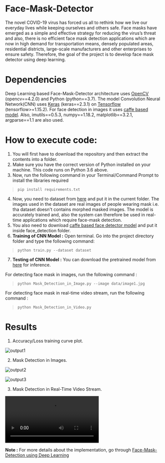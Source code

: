 # Face-Mask-Detector
The novel COVID-19 virus has forced us all to rethink how we live our everyday lives while keeping ourselves and others safe. Face masks have emerged as a simple and effective strategy for reducing the virus’s threat and also, there is no efficient face mask detection applications which are now in high demand for transportation means, densely populated areas, residential districts, large-scale manufacturers and other enterprises to ensure safety. Therefore, the goal of the project is to develop face mask detector using deep learning.

# Dependencies
Deep Learning based Face-Mask-Detector architecture uses [OpenCV](https://opencv.org/) (opencv==4.2.0) and Python (python==3.7). The model Convolution Neural Network(CNN) uses [Keras](https://keras.io/) (keras==2.3.1) on [Tensorflow](https://www.tensorflow.org/) (tensorflow>=1.15.2). For face detection in images it uses [caffe based model](https://caffe.berkeleyvision.org/). Also, imutils==0.5.3, numpy==1.18.2, matplotlib==3.2.1, argparse==1.1 are also used.

# How to execute code:

1. You will first have to download the repository and then extract the contents into a folder.
2. Make sure you have the correct version of Python installed on your machine. This code runs on Python 3.6 above.
3. Now, run the following command in your Terminal/Command Prompt to install the libraries required
> `pip install requirements.txt`
4. Now, you need to dataset from [here](https://drive.google.com/drive/folders/1UGQP83v6gdZXefLAkef1PEjfyjUx0cpY?usp=sharing) and put it in the current folder. The images used in the dataset are real images of people wearing mask i.e. tha dataset doesn't contains morphed masked images. The model is accurately trained and, also the system can therefore be used in real-time applications which require face-mask detection.
5. You also need to download [caffe based face detector model](https://www.pyimagesearch.com/2018/02/26/face-detection-with-opencv-and-deep-learning/  ) and put it inside face_detection folder.
6. **Training of CNN Model :** Open terminal. Go into the project directory folder and type the following command:
> `python train.py --dataset dataset`
7. **Testing of CNN Model :**  You can download the pretrained model from [here](https://drive.google.com/file/d/1XW62FB60uLaDwFeqOF6qYhaaA8EosoDh/view?usp=sharing) for inference.

For detecting face mask in images, run the following command :
> `python Mask_Detection_in_Image.py --image data/image1.jpg`

For detecting face mask in real-time video stream, run the following command :
> `python Mask_Detection_in_Video.py`

# Results 

1. Accuracy/Loss training curve plot.

![output1](https://github.com/Devashi-Choudhary/Face_Mask_Detection/blob/master/Results/train_loss.png)

2. Mask Detection in Images.

![output2](https://github.com/Devashi-Choudhary/Face_Mask_Detection/blob/master/Results/image1_output.JPG)

![output3](https://github.com/Devashi-Choudhary/Face_Mask_Detection/blob/master/Results/image3_output.JPG)

3. Mask Detection in Real-Time Video Stream.

![Real-Time Video](https://github.com/Devashi-Choudhary/Face_Mask_Detection/blob/master/Results/video_output.mp4)

**Note :** For more details about the implementation, go through [Face-Mask-Detection using Deep Learning](https://medium.com/@Devashi_Choudhary/face-mask-detection-using-deep-learning-83f927654f1e)
